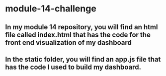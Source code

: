 # module-14-challenge

## In my module 14 repository, you will find an html file called index.html that has the code for the front end visualization of my dashboard

## In the static folder, you will find an app.js file that has the code I used to build my dashboard.
